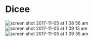 # Dicee
![screen shot 2017-11-05 at 1 08 56 am](https://user-images.githubusercontent.com/25624988/32426563-34aa0e88-c289-11e7-89ef-bed9d3a219f2.png)
![screen shot 2017-11-05 at 1 09 13 am](https://user-images.githubusercontent.com/25624988/32426584-6a042686-c289-11e7-8b32-8b1b80e56ebb.png)
![screen shot 2017-11-05 at 1 09 35 am](https://user-images.githubusercontent.com/25624988/32426585-6a106e8c-c289-11e7-926c-1532f8a72109.png)
